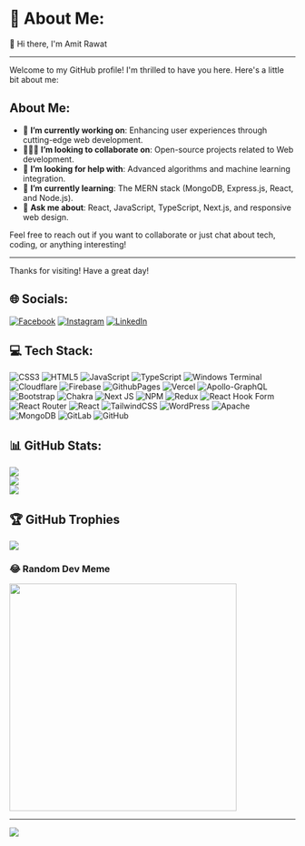 # 💫 About Me:

👋 Hi there, I'm Amit Rawat

---

Welcome to my GitHub profile! I'm thrilled to have you here. Here's a little bit about me:

## About Me:

- 🚀 **I’m currently working on**: Enhancing user experiences through cutting-edge web development.
- 🧑‍🤝‍🧑 **I’m looking to collaborate on**: Open-source projects related to Web development.
- 🤝 **I’m looking for help with**: Advanced algorithms and machine learning integration.
- 🌱 **I’m currently learning**: The MERN stack (MongoDB, Express.js, React, and Node.js).
- 💬 **Ask me about**: React, JavaScript, TypeScript, Next.js, and responsive web design.

Feel free to reach out if you want to collaborate or just chat about tech, coding, or anything interesting!

---

Thanks for visiting! Have a great day!

## 🌐 Socials:

[![Facebook](https://img.shields.io/badge/Facebook-%231877F2.svg?logo=Facebook&logoColor=white)](https://www.facebook.com/profile.php?id=100005578184906) [![Instagram](https://img.shields.io/badge/Instagram-%23E4405F.svg?logo=Instagram&logoColor=white)](https://www.instagram.com/amitrawat4532/) [![LinkedIn](https://img.shields.io/badge/LinkedIn-%230077B5.svg?logo=linkedin&logoColor=white)](https://linkedin.com/in/amitrawat4532)

## 💻 Tech Stack:

![CSS3](https://img.shields.io/badge/css3-%231572B6.svg?style=for-the-badge&logo=css3&logoColor=white) ![HTML5](https://img.shields.io/badge/html5-%23E34F26.svg?style=for-the-badge&logo=html5&logoColor=white) ![JavaScript](https://img.shields.io/badge/javascript-%23323330.svg?style=for-the-badge&logo=javascript&logoColor=%23F7DF1E) ![TypeScript](https://img.shields.io/badge/typescript-%23007ACC.svg?style=for-the-badge&logo=typescript&logoColor=white) ![Windows Terminal](https://img.shields.io/badge/Windows%20Terminal-%234D4D4D.svg?style=for-the-badge&logo=windows-terminal&logoColor=white) ![Cloudflare](https://img.shields.io/badge/Cloudflare-F38020?style=for-the-badge&logo=Cloudflare&logoColor=white) ![Firebase](https://img.shields.io/badge/firebase-%23039BE5.svg?style=for-the-badge&logo=firebase) ![GithubPages](https://img.shields.io/badge/github%20pages-121013?style=for-the-badge&logo=github&logoColor=white) ![Vercel](https://img.shields.io/badge/vercel-%23000000.svg?style=for-the-badge&logo=vercel&logoColor=white) ![Apollo-GraphQL](https://img.shields.io/badge/-ApolloGraphQL-311C87?style=for-the-badge&logo=apollo-graphql) ![Bootstrap](https://img.shields.io/badge/bootstrap-%238511FA.svg?style=for-the-badge&logo=bootstrap&logoColor=white) ![Chakra](https://img.shields.io/badge/chakra-%234ED1C5.svg?style=for-the-badge&logo=chakraui&logoColor=white) ![Next JS](https://img.shields.io/badge/Next-black?style=for-the-badge&logo=next.js&logoColor=white) ![NPM](https://img.shields.io/badge/NPM-%23CB3837.svg?style=for-the-badge&logo=npm&logoColor=white) ![Redux](https://img.shields.io/badge/redux-%23593d88.svg?style=for-the-badge&logo=redux&logoColor=white) ![React Hook Form](https://img.shields.io/badge/React%20Hook%20Form-%23EC5990.svg?style=for-the-badge&logo=reacthookform&logoColor=white) ![React Router](https://img.shields.io/badge/React_Router-CA4245?style=for-the-badge&logo=react-router&logoColor=white) ![React](https://img.shields.io/badge/react-%2320232a.svg?style=for-the-badge&logo=react&logoColor=%2361DAFB) ![TailwindCSS](https://img.shields.io/badge/tailwindcss-%2338B2AC.svg?style=for-the-badge&logo=tailwind-css&logoColor=white) ![WordPress](https://img.shields.io/badge/WordPress-%23117AC9.svg?style=for-the-badge&logo=WordPress&logoColor=white) ![Apache](https://img.shields.io/badge/apache-%23D42029.svg?style=for-the-badge&logo=apache&logoColor=white) ![MongoDB](https://img.shields.io/badge/MongoDB-%234ea94b.svg?style=for-the-badge&logo=mongodb&logoColor=white) ![GitLab](https://img.shields.io/badge/gitlab-%23181717.svg?style=for-the-badge&logo=gitlab&logoColor=white) ![GitHub](https://img.shields.io/badge/github-%23121011.svg?style=for-the-badge&logo=github&logoColor=white)

## 📊 GitHub Stats:

![](https://github-readme-stats.vercel.app/api?username=Amitrawat4532&theme=shadow_green&hide_border=false&include_all_commits=true&count_private=true)<br/>
![](https://github-readme-streak-stats.herokuapp.com/?user=Amitrawat4532&theme=shadow_green&hide_border=false)<br/>
![](https://github-readme-stats.vercel.app/api/top-langs/?username=Amitrawat4532&theme=shadow_green&hide_border=false&include_all_commits=true&count_private=true&layout=compact)

## 🏆 GitHub Trophies

![](https://github-profile-trophy.vercel.app/?username=Amitrawat4532&theme=radical&no-frame=false&no-bg=true&margin-w=4)

### 😂 Random Dev Meme

<img src='https://memer-new.vercel.app/' style="height: 400px;"/>

---

[![](https://visitcount.itsvg.in/api?id=Amitrawat4532&icon=0&color=0)](https://visitcount.itsvg.in)
